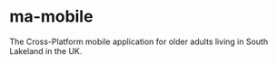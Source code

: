 # ma-mobile
The Cross-Platform mobile application for older adults living in South Lakeland in the UK.
